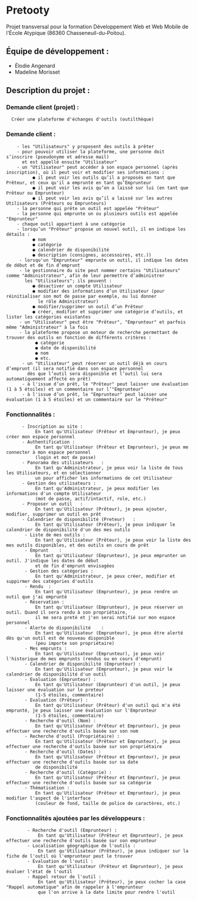 # Pretooty
Projet transversal pour la formation Développement Web et Web Mobile de l'École Atypique (86360 Chasseneuil-du-Poitou).


## Équipe de développement :
  - Élodie Angenard
  - Madeline Morisset


## Description du projet : 
  ### Demande client (projet) : 
      Créer une plateforme d'échanges d'outils (outilthèque)

  ### Demande client :  
     
        - les "Utilisateurs" y proposent des outils à prêter
        - pour pouvoir utiliser la plateforme, une personne doit s’inscrire (pseudonyme et adresse mail)
          et est appellé ensuite "Utilisateur"
        - un "Utilisateur" peut accéder à son espace personnel (après inscription), où il peut voir et modifier ses informations :
              ● il peut voir les outils qu’il a proposés en tant que Prêteur, et ceux qu'il a emprunté en tant qu’Emprunteur
              ● il peut voir les avis qu’on a laissé sur lui (en tant que Prêteur ou Emprunteur)
              ● il peut voir les avis qu’il a laissé sur les autres Utilisateurs (Prêteurs ou Emprunteurs)
        - la personne qui prête un outil est appelée "Prêteur"
        - la personne qui emprunte un ou plusieurs outils est appelée "Emprunteur"
        - chaque outil appartient à une catégorie
        - lorsqu’un "Prêteur" propose un nouvel outil, il en indique les détails :
              ● nom
              ● catégorie
              ● calendrier de disponibilité
              ● description (consignes, accessoires, etc.))
         - lorsqu'un "Emprunteur" emprunte un outil, il indique les dates de début et de fin d’emprunt
         - le gestionnaire du site peut nommer certains "Utilisateurs" comme "Administrateur", afin de leur permettre d’administrer 
           les "Utilisateurs"; ils peuvent : 
              ●	désactiver un compte Utilisateur
              ●	modifier des informations d’un Utilisateur (pour réinitialiser son mot de passe par exemple, ou lui donner 
                le rôle Administrateur)
              ●	modifier/supprimer un outil d’un Prêteur
              ●	créer, modifier et supprimer une catégorie d’outils, et lister les catégories existantes
         - un "Utilisateur" peut être "Prêteur", "Emprunteur" et parfois même "Administrateur" à la fois
         - la plateforme propose un moteur de recherche permettant de trouver des outils en fonction de différents critères :
               ● catégorie
               ● date de disponibilité
               ● nom
               ● etc.
          - un "Utilisateur" peut réserver un outil déjà en cours d’emprunt (il sera notifié dans son espace personnel 
            dès que l’outil sera disponible et l’outil lui sera automatiquement affecté en prêt)
          - à l'issue d’un prêt, le "Prêteur" peut laisser une évaluation (1 à 5 étoiles) et un commentaire sur l’"Emprunteur"
          - à l'issue d’un prêt, le "Emprunteur" peut laisser une évaluation (1 à 5 étoiles) et un commentaire sur le "Prêteur"
                      
  ### Fonctionnalités : 
          
          - Inscription au site :	
               En tant qu'Utilisateur (Prêteur et Emprunteur), je peux créer mon espace personnel
          - Authentification : 
               En tant qu'Utilisateur (Prêteur et Emprunteur), je peux me connecter à mon espace personnel 
               (login et mot de passe)
          - Panorama des utilisateurs	: 
               En tant qu'Administrateur, je peux voir la liste de tous les Utilisateurs, et en sélectionner 
               un pour afficher les informations de cet Utilisateur
          - Gestion des utilisateurs : 
               En tant qu'Administrateur, je peux modifier les informations d'un compte Utilisateur 
               (mot de passe, actif/intactif, role, etc.)
          - Proposer un outil	: 
               En tant qu'Utilisateur (Prêteur), je peux ajouter, modifier, supprimer un outil en prêt
          - Calendrier de disponibilité (Preteur)	: 
               En tant qu'Utilisateur (Prêteur), je peux indiquer le calendrier de disponibilité d'un des mes outils
           - Liste de mes outils :	
               En tant qu'Utilisateur (Prêteur), je peux voir la liste des mes outils disponibles, et des outils en cours de prêt
           - Emprunt	: 
               En tant qu'Utilisateur (Emprunteur), je peux emprunter un outil. J'indique les dates de début 
               et de fin d'emprunt envisagées
           - Gestion des catégories : 
               En tant qu'Administrateur, je peux créer, modifier et suppirmer des catégories d'outils
           - Rendu	: 
               En tant qu'Utilisateur (Emprunteur), je peux rendre un outil que j'ai emprunté
           - Réservation :	
               En tant qu'Utilisateur (Emprunteur), je peux réserver un outil. Quand il sera rendu à son propriétaire, 
               il me sera preté et j'en serai notifié sur mon espace personnel
           - Alerte de disponibilité	: 
               En tant qu'Utilisateur (Emprunteur), je peux être alerté dès qu'un outil est de nouveau disponible 
               (peu importe son propriétaire)
           - Mes emprunts : 
               En tant qu'Utilisateur (Emprunteur), je peux voir l'historique de mes emprunts (rendus ou en cours d'emprunt)
           - Calendrier de disponibilité (Emprunteur) : 
               En tant qu'Utilisateur (Emprunteur), je peux voir le calendrier de disponibilité d'un outil
           - Evaluation (Emprunteur) :	
               En tant qu'Utilisateur (Emprunteur) d'un outil, je peux laisser une évaluation sur le preteur 
               (1-5 étoiles, commentaire)
           - Evaluation (Prêteur) : 
               En tant qu'Utilisateur (Prêteur) d'un outil qui m'a été emprunté, je peux laisser une évaluation sur l'Emprunteur 
               (1-5 étoiles, commentaire)
           - Recherche d'outil (Nom) :	
               En tant qu'Utilisateur (Prêteur et Emprunteur), je peux effectuer une recherche d'outils basée sur son nom
           - Recherche d'outil (Propriétaire) : 
               En tant qu'Utilisateur (Prêteur et Emprunteur), je peux effectuer une recherche d'outils basée sur son propriétaire
           - Recherche d'outil (Dates) :	
               En tant qu'Utilisateur (Prêteur et Emprunteur), je peux effectuer une recherche d'outils basée sur sa date 
               de disponibilité
           - Recherche d'outil (Catégorie) :	
               En tant qu'Utilisateur (Prêteur et Emprunteur), je peux effectuer une recherche d'outils basée sur sa catégorie
           - Thématisation :	
               En tant qu'Utilisateur (Prêteur et Emprunteur), je peux modifier l'aspect de l'interface 
               (couleur de fond, taille de police de caractères, etc.)
                      
  ### Fonctionnalités ajoutées par les développeurs :
 
            - Recherche d'outil (Emprunteur) : 
                En tant qu'Utilisateur (Prêteur et Emprunteur), je peux effectuer une recherche d'outils basée sur son emprunteur
            - Localisation géographique de l'outils :	
                En tant qu'Utilisateur (Prêteur), je peux indiquer sur la fiche de l'outil où l'emprunteur peut le trouver
            - Évaluation de l'outil :	
                En tant qu'Utilisateur (Prêteur et Emprunteur), je peux évaluer l'état de l'outil
            - Rappel retour de l'outil : 
                En tant qu'Utilisateur (Prêteur), je peux cocher la case "Rappel automatique" afin de rappeler à l'emprunteur 
                que l'on arrive à la date limite pour rendre l'outil
      
